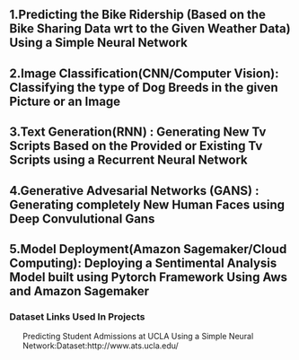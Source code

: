 <h2>1.Predicting the Bike Ridership (Based on the Bike Sharing Data wrt to the Given Weather Data) Using a Simple Neural Network</h2>

<h2>2.Image Classification(CNN/Computer Vision): Classifying the type of Dog Breeds in the given Picture or an Image </h2>

<h2>3.Text Generation(RNN) : Generating New Tv Scripts Based on the Provided or Existing Tv Scripts using a Recurrent Neural Network</h2>

<h2>4.Generative Advesarial Networks (GANS) : Generating completely New  Human Faces using Deep Convulutional Gans</h2>

<h2>5.Model Deployment(Amazon Sagemaker/Cloud Computing): Deploying a Sentimental Analysis Model built using Pytorch Framework Using Aws and Amazon Sagemaker</h2>


<h3> Dataset Links Used In Projects</h3>

<ol>Predicting Student Admissions at UCLA Using a Simple Neural Network:Dataset:<link>http://www.ats.ucla.edu/</link></ol>
